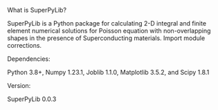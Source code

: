 What is SuperPyLib?

SuperPyLib is a Python package for calculating 2-D integral and finite element numerical solutions for Poisson equation with non-overlapping shapes in the presence of Superconducting materials. Import module corrections.

Dependencies:

Python 3.8+, Numpy 1.23.1, Joblib 1.1.0, Matplotlib 3.5.2, and Scipy 1.8.1

Version:

SuperPyLib 0.0.3
